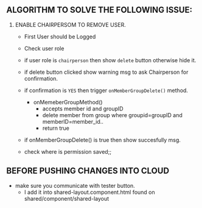 ## ALGORITHM TO SOLVE THE FOLLOWING ISSUE:
1. ENABLE CHAIRPERSOM TO REMOVE USER.
    - First User should be Logged
    - Check user role
    - if user role is ``chairperson`` then show ``delete`` button otherwise hide it.
    - if delete button clicked show warning msg to ask Chairperson for confirmation.
    - if confirmation is ``YES`` then trigger ``onMemberGroupDelete()`` method.
        - onMemeberGroupMethod()
            - accepts member id and groupID
            - delete member from group where groupid=groupID and memberID=member_id..
            - return true 
    - if onMemberGroupDelete() is true then show succesfully msg.


    - check where is permission saved;;

## BEFORE PUSHING CHANGES INTO CLOUD
- make sure you communicate with tester button.
    - I add it into shared-layout.component.html found on shared/component/shared-layout